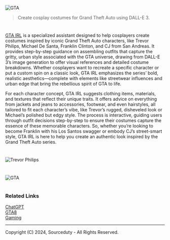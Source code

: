 ![GTA](https://github.com/user-attachments/assets/0c49f04d-cd5b-461a-bc2a-c45ab0abcc3e)

> Create cosplay costumes for Grand Theft Auto using DALL-E 3.

#

[GTA IRL](https://chatgpt.com/g/g-RL6YMplSO-gta-irl) is a specialized assistant designed to help cosplayers create costumes inspired by iconic Grand Theft Auto characters, like Trevor Philips, Michael De Santa, Franklin Clinton, and CJ from San Andreas. It provides step-by-step guidance on assembling outfits that capture the gritty, urban style associated with the GTA universe, drawing from DALL-E 3’s image generation to offer visual references and detailed costume breakdowns. Whether cosplayers want to recreate a specific character or put a custom spin on a classic look, GTA IRL emphasizes the series’ bold, realistic aesthetics—complete with elements like streetwear influences and urban edge that bring the rebellious spirit of GTA to life.

For each character concept, GTA IRL suggests clothing items, materials, and textures that reflect their unique traits. It offers advice on everything from jackets and jeans to accessories, footwear, and even hairstyles, all tailored to fit each character’s vibe, like Trevor’s rugged, disheveled look or Michael’s polished but edgy style. The process is interactive, guiding users through outfit decisions step-by-step to ensure their costumes capture the essence of these memorable characters. So, whether you’re looking to become Franklin with his Los Santos swagger or embody CJ’s street-smart style, GTA IRL is here to help you create an authentic look inspired by the Grand Theft Auto series.

#
![Trevor Philips](https://github.com/user-attachments/assets/0a6211c6-81f0-49a0-b247-4dfebf9f6ee3)
#
![GTA](https://github.com/user-attachments/assets/561a36d7-08f0-44f2-934c-781f2734be0b)

#
### Related Links

[ChatGPT](https://github.com/sourceduty/ChatGPT)
<br>
[GTA8](https://github.com/sourceduty/Grand_Theft_Auto_8)
<br>
[Gaming](https://github.com/sourceduty/Gaming)

***
Copyright (C) 2024, Sourceduty - All Rights Reserved.
